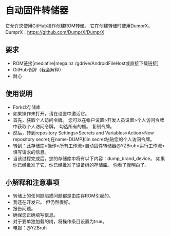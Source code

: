 # 自动固件转储器
它允许您使用GitHub操作创建ROM转储。 它在创建转储时使用DumprX。 DumprX：https://github.com/DumprX/DumprX
## 要求
- ROM链接[mediafire|mega.nz /gdrive/AndroidFileHost或直接下载链接]
- GitHub令牌（我会解释）
- 耐心
## 使用说明
- Fork此存储库
- 如果操作未打开，请在设置中激活它。
- 首先，获取个人访问令牌。 您可以在帐户设置>开发人员设置>个人访问令牌中获取个人访问令牌。 勾选所有的框。 复制令牌。
- 然后，转到repository Settings>Secrets and Variables>Action>New repository secret;在name-DUMP和in secret粘贴您的个人访问令牌。
- 转到：此存储库>操作>所有工作流>自动固件转储器@YZBruh>运行工作流>填写请求的信息。
- 当该过程完成后，您的存储库中将有以下内容：dump_brand_device。 如果你已经批准了它，你已经批准了设备树的存储库。 你看了就明白了。
## 小解释和注意事项
- 转储上的任何缺陷或问题都是由库存ROM引起的。
- 我还在开发它。 但仍然很好。
- 报告问题。
- 确保您正确填写信息。
- 对于要单独加载的树，将操作条目设置为true。
- 电报：@YZBruh
